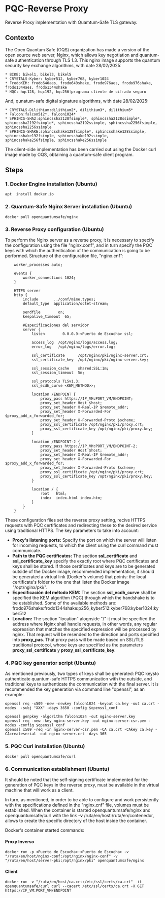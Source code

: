 # PQC-Reverse Proxy

Reverse Proxy implementation with Quamtum-Safe TLS gateway.

## Contexto
The Open Quantum Safe (OQS) organization has made a version of the open source web server, Nginx, which allows key negotiation and quantum-safe authentication through TLS 1.3.
This nginx image supports the quantum security key exchange algorithms, with date 28/02/2025:

    * BIKE: bikel1, bikel3, bikel5
    * CRYSTALS-Kyber: kyber512, kyber768, kyber1024
    * FrodoKEM: frodo640aes, frodo640shake, frodo976aes, frodo976shake, frodo1344aes, frodo1344shake
    * HQC: hqc128, hqc192, hqc256†programa cliente de cifrado seguro

And, qunatum-safe digital signature algorithms, with date 28/02/2025:

    * CRYSTALS-Dilithium:dilithium2*, dilithium3*, dilithium5*
    * Falcon:falcon512*, falcon1024*
    * SPHINCS-SHA2:sphincssha2128fsimple*, sphincssha2128ssimple*, sphincssha2192fsimple*, sphincssha2192ssimple, sphincssha2256fsimple, sphincssha2256ssimple
    * SPHINCS-SHAKE:sphincsshake128fsimple*, sphincsshake128ssimple, sphincsshake192fsimple, sphincsshake192ssimple, sphincsshake256fsimple, sphincsshake256ssimple

The client-side implementation has been carried out using the Docker curl image made by OQS, obtaining a quantum-safe client program.

## Steps
### 1. Docker Engine installation (Ubuntu)
    apt  install docker.io
### 2. Quantum-Safe Nginx Server installation (Ubuntu)
    docker pull openquantumsafe/nginx
### 3. Reverse Proxy configuration (Ubuntu)
To perform the Nginx server as a reverse proxy, it is necessary to specify the configuration using the file "nginx.conf", and in turn specify the PQC keys with which the authentication of the communication is going to be performed.
Structure of the configuration file, "nginx.cnf":

        worker_processes auto;

        events {
            worker_connections 1024;
        }

        HTTPS server
        http {
            include       ../conf/mime.types;
            default_type  application/octet-stream;

            sendfile        on;
            keepalive_timeout  65;

            #Especificaciones del servidor
            server {
                listen        0.0.0.0:<Puerto de Escucha> ssl;

                access_log  /opt/nginx/logs/access.log;
                error_log   /opt/nginx/logs/error.log;

                ssl_certificate      /opt/nginx/pki/nginx-server.crt;
                ssl_certificate_key  /opt/nginx/pki/nginx-server.key;

                ssl_session_cache    shared:SSL:1m;
                ssl_session_timeout  5m;

                ssl_protocols TLSv1.3;
                ssl_ecdh_curve <KEM_METHOD>>;

                location /ENDPOINT {
                    proxy_pass https://IP_VM:PORT_VM/ENDPOINT;
                    proxy_set_header Host $host;
                    proxy_set_header X-Real-IP $remote_addr;
                    proxy_set_header X-Forwarded-For $proxy_add_x_forwarded_for;
                    proxy_set_header X-Forwarded-Proto $scheme;
                    proxy_ssl_certificate /opt/nginx/pki/proxy.crt;
                    proxy_ssl_certificate_key /opt/nginx/pki/proxy.key;
                }

                location /ENDPOINT-2 {
                    proxy_pass https://IP_VM:PORT_VM/ENDPOINT-2;
                    proxy_set_header Host $host;
                    proxy_set_header X-Real-IP $remote_addr;
                    proxy_set_header X-Forwarded-For $proxy_add_x_forwarded_for;
                    proxy_set_header X-Forwarded-Proto $scheme;
                    proxy_ssl_certificate /opt/nginx/pki/proxy.crt;
                    proxy_ssl_certificate_key /opt/nginx/pki/proxy.key;
                } 

                location / {
                    root   html;
                    index  index.html index.htm;
                }
            }
        }

These configuration files set the reverse proxy setting, recive HTTPS requests with PQC certificates and redirecting these to the desired service using traditional HTTPS.
The key parameters to take into account:
* __Proxy's listening ports:__ Specify the port on which the server will listen for incoming requests, to which the client using the curl command must communicate.
* __Path to the PQC certificates:__ The section __ssl_certificate__ and __ssl_certificate_key__  specify the exactly root where PQC certificates and keys shall be stored. If those certificates and keys are to be generated outside of the Docker image, recommended implementation, it should be generated a virtual link (Docker's volume) that points: the local certificate's folder to the one that listen the Docker image "/opt/nginx/pki/".
* __Especificación del método KEM:__ The section __ssl_ecdh_curve__ shall be specified the KEM algorithm (PQC) through which the handshake is to be established. Some of the available methods are: frodo976shake:frodo1344shake:p256_kyber512:kyber768:kyber1024:kyber512
* __Location:__ The section "location" alognside "/" it must be specified the address where Nginx shall handle requests, in other words, any regular expression that matches the specified expression will be processed by nginx. That request will be resended to the direction and ports specified into __proxy_pas__. That proxy pass will be made based on SSL/TLS traditional protocol, whose keys are specified as the parameters __proxy_ssl_certificate__ y __proxy_ssl_certificate_key__. 

### 4. PQC key generator script (Ubuntu)
As mentioned previously, two types of keys shall be generated: PQC keysto authenticate quantum-safe HTTPS communication with the outside, and traditional keys to authenticate the communication with the final server.
It is recommended the key generation via command line "openssl", as an example:

    openssl req -x509 -new -newkey falcon1024 -keyout ca.key -out ca.crt -nodes  -subj "XXX" -days 3650 -config $openssl_conf

    openssl genpkey -algorithm falcon1024 -out nginx-server.key
    openssl req -new -key nginx-server.key -out nginx-server-csr.pem -nodes -config $openssl_conf
    openssl x509 -req -in nginx-server-csr.pem -CA ca.crt -CAkey ca.key -CAcreateserial -out nginx-server.crt -days 365

### 5. PQC Curl installation (Ubuntu)
    docker pull openquantumsafe/curl

### 6. Communication establishment (Ubuntu)
It should be noted that the self-signing certificate implemented for the generation of PQC keys in the reverse proxy, must be available in the virtual machine that will work as a client.

In turn, as mentioned, in order to be able to configure and work persistently with the specifications defined in the "nginx.cnf" file, volumes must be established. When the container is started openquantumsafe/nginx and openquantumsafe/curl with the link __-v__ /ruta/en/host:/ruta/en/contenedor, allows to create the specific directory of the host inside the container.

Docker's container started commands:

#### Proxy Inverso
    docker run -p <Puerto de Escucha>:<Puerto de Escucha> -v "/ruta/en/host/nginx-conf:/opt/nginx/nginx-conf" -v "/ruta/en/host/server-pki:/opt/nginx/pki" openquantumsafe/nginx

#### Client
    docker run -v "/ruta/en/host/ca.crt:/etc/ssl/certs/ca.crt" -it openquantumsafe/curl curl --cacert /etc/ssl/certs/ca.crt -X GET https://IP_VM:PORT_VM/ENDPOINT
